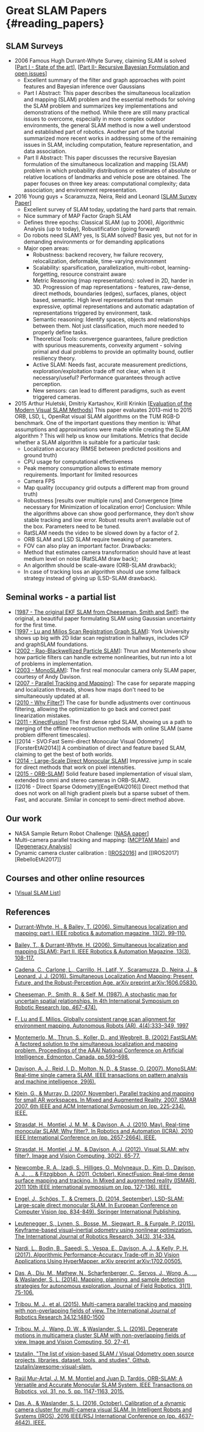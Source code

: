 # Great SLAM Papers {#reading_papers}

## SLAM Surveys
* 2006 Famous Hugh Durrant-Whyte Survey, claiming SLAM is solved [[Part I - State of the art][DurrantBailey2006]], [[Part II- Recursive Bayesian Formulation and open issues][BaileyDurrant2006]]
    * Excellent summary of the filter and graph approaches with point features and Bayesian inference over Gaussians
    * Part I Abstract: This paper describes the simultaneous localization and mapping (SLAM) problem and the essential methods for solving the SLAM problem and summarizes key implementations and demonstrations of the method. While there are still many practical issues to overcome, especially in more complex outdoor environments, the general SLAM method is now a well understood and established part of robotics. Another part of the tutorial summarized more recent works in addressing some of the remaining issues in SLAM, including computation, feature representation, and data association.
    * Part II Abstract: This paper discusses the recursive Bayesian formulation of the simultaneous localization and mapping (SLAM) problem in which probability distributions or estimates of absolute or relative locations of landmarks and vehicle pose are obtained. The paper focuses on three key areas: computational complexity; data association; and environment representation.
* 2016 Young guys + Scaramuzza, Neira, Reid and Leonard [[SLAM Survey Paper][CadenaEtAl2016]]
    * Excellent survey of SLAM today, updating the hard parts that remain.
    * Nice summary of MAP Factor Graph SLAM
    * Defines three epochs: Classical SLAM (up to 2006), Algorithmic Analysis (up to today), Robustification (going forward)
    * Do robots need SLAM? yes, Is SLAM solved? Basic yes, but not for in demanding environments or for demanding applications
    * Major open areas:
        * Robustness: backend recovery, hw failure recovery, relocalization, deformable, time-varying environment
        * Scalability: sparsification, parallelization, multi-robot, learning-forgetting, resource constraint aware
        * Metric Reasoning (map representations): solved in 2D, harder in 3D.  Progression of map representations - features, raw-dense, direct methods, boundaries (edges), surfaces, planes, object based, semantic.  High level representations that remain expressive, optimal representations and automatic adaptation of representations triggered by environment, task.
        * Semantic reasoning: Identify spaces, objects and relationships between them.  Not just classification, much more needed to properly define tasks.
        * Theoretical Tools: convergence guarantees, failure prediction with spurious measurements, convexity argument - solving primal and dual problems to provide an optimality bound, outlier resiliency theory.
        * Active SLAM: Needs fast, accurate measurement predictions, exploration/exploitation trade off not clear, when is it necessary/useful? Performance guarantees through active perception.
        * New sensors: can lead to different paradigms, such as event triggered cameras.
* 2015 Arthur Huletski, Dmitriy Kartashov, Kirill Krinkin [[Evaluation of the Modern Visual SLAM Methods][HuletskiEtAl2015]]
    This paper evaluates 2013-mid to 2015 ORB, LSD, L, OpenRat visual SLAM algorithms on the TUM RGB-D benchmark. One of the important questions they mention is: What assumptions and approximations were made while creating the SLAM algorithm ? This will help us know our limitations.
    Metrics that decide whether a SLAM algorithm is suitable for a particular task:
    * Localization accuracy (RMSE between predicted positions and ground truth)
    * CPU usage for computational effectiveness
    * Peak memory consumption allows to estimate memory requirements. Important for limited resources
    * Camera FPS
    * Map quality (occupancy grid outputs a different map from ground truth)
    * Robustness [results over multiple runs] and Convergence [time necessary for Minimization of localization error]
    Conclusion: While the algorithms above can show good performance, they don’t show stable tracking and low error. Robust results aren’t available out of the box. Parameters need to be tuned.
    * RatSLAM needs the video to be slowed down by a factor of 2.
    * ORB SLAM and LSD SLAM require tweaking of parameters.
    * FOV can also play an important factor.
    Drawbacks:
    * Method that estimates camera transformation should have at least medium level on noise (RatSLAM draw­ back);
    * An algorithm should be scale-aware (ORB-SLAM drawback);
    * In case of tracking loss an algorithm should use some fallback strategy instead of giving up (LSD-SLAM drawback).

## Seminal works - a partial list

* [[1987 - The original EKF SLAM from Cheeseman, Smith and Self][CheesemanEtAl87]]: the original, a beautiful paper formulating SLAM using Gaussian uncertainty for the first time.
* [[1997 - Lu and Milios Scan Registration Graph SLAM][LuMilios97]]: York University shows up big with 2D lidar scan registration in hallways, includes ICP and graphSLAM foundations.
* [[2002 - Rao-Blackwellized Particle SLAM][MontemerloEtAl2002]]: Thrun and Montemerlo show how particle filters can handle extreme nonlinearities, but run into a lot of problems in implementation.
* [[2003 - MonoSLAM][DavisonEtAl2007]]: The first real monocular camera only SLAM paper, courtesy of Andy Davison.
* [[2007 - Parallel Tracking and Mapping][KleinMurray2007]]: The case for separate mapping and localization threads, shows how maps don't need to be simultaneously updated at all.
* [[2010 - Why Filter?][StrasdatEtAl2010]] The case for bundle adjustments over continuous filtering, allowing the optimization to go back and correct past linearization mistakes.
* [[2011 - KinectFusion][NewcombeEtAl2011]]  The first dense rgbd SLAM, showing us a path to merging of the offline reconstruction methods with online SLAM (same problem different timescales).
* [[2014 - SVO:Fast Semi-direct Monocular Visual Odometry][ForsterEtAl2014]] A combination of direct and feature based SLAM, claiming to get the best of both worlds.
* [[2014 - Large-Scale Direct Monocular SLAM][EngelEtAl2014]] Impressive jump in scale for direct methods that work on pixel intensities.
* [[2015 - ORB-SLAM][MurArtalEtAl15]] Solid feature based implementation of visual slam, extended to omni and stereo cameras in ORB-SLAM2.
* [[2016 - Direct Sparse Odometry][EngelEtAl2016]] Direct method that does not work on all high gradient pixels but a sparse subset of them. Fast, and accurate. Similar in concept to semi-direct method above.


## Our work

* NASA Sample Return Robot Challenge: [[NASA paper][DasEtAl2014]]
* Multi-camera parallel tracking and mapping: [[MCPTAM Main][TribouEtAl2015]] and [[Degeneracy Analysis][TribouEtAl2016]]
* Dynamic camera cluster calibration : [[IROS2016][DasWaslander2016]] and [[IROS2017][RebelloEtAl2017]]


## Courses and other online resources

* [[Visual SLAM List][VSLAMList]]

## References

- [Durrant-Whyte, H., & Bailey, T. (2006). Simultaneous localization and mapping: part I. IEEE robotics & automation magazine, 13(2), 99-110.][DurrantBailey2006]

- [Bailey, T., & Durrant-Whyte, H. (2006). Simultaneous localization and mapping (SLAM): Part II. IEEE Robotics & Automation Magazine, 13(3), 108-117.][BaileyDurrant2006]

- [Cadena, C., Carlone, L., Carrillo, H., Latif, Y., Scaramuzza, D., Neira, J., & Leonard, J. J.  (2016). Simultaneous Localization And Mapping: Present, Future, and the Robust-Perception Age.  arXiv preprint   arXiv:1606.05830.][CadenaEtAl2016]

- [Cheeseman, P., Smith, R., & Self, M. (1987). A stochastic map for uncertain spatial relationships. In 4th International Symposium on Robotic Research (pp. 467-474).][CheesemanEtAl87]

- [F. Lu and E. Milios. Globally consistent range scan alignment for environment mapping. Autonomous Robots (AR), 4(4):333–349, 1997][LuMilios97]

- [Montemerlo, M., Thrun, S., Koller, D., and Wegbreit, B. (2002) FastSLAM: A factored solution to the simultaneous localization and mapping problem. Proceedings of the AAAI National Conference on Artificial Intelligence, Edmonton, Canada, pp.593–598.][MontemerloEtAl2002]

- [Davison, A. J., Reid, I. D., Molton, N. D., & Stasse, O. (2007). MonoSLAM: Real-time single camera SLAM. IEEE transactions on pattern analysis and machine intelligence, 29(6).][DavisonEtAl2007]

- [Klein, G., & Murray, D. (2007, November). Parallel tracking and mapping for  small AR workspaces.  In Mixed and Augmented Reality, 2007. ISMAR 2007. 6th IEEE and ACM International Symposium on (pp. 225-234). IEEE.][KleinMurray2007]

- [Strasdat, H., Montiel, J. M. M., & Davison, A. J. (2010, May). Real-time monocular SLAM: Why filter?. In Robotics and Automation (ICRA), 2010 IEEE International Conference on (pp. 2657-2664). IEEE.][StrasdatEtAl2010]

- [Strasdat, H., Montiel, J. M., & Davison, A. J. (2012). Visual SLAM: why filter?. Image and Vision Computing, 30(2), 65-77.][StrasdatEtAl2012]

- [Newcombe, R. A., Izadi, S., Hilliges, O., Molyneaux, D., Kim, D., Davison, A. J., ... & Fitzgibbon, A. (2011, October). KinectFusion: Real-time dense surface mapping and tracking. In Mixed and augmented reality (ISMAR), 2011 10th IEEE international symposium on (pp. 127-136). IEEE.][NewcombeEtAl2011]

- [Engel, J., Schöps, T., & Cremers, D. (2014, September). LSD-SLAM: Large-scale direct monocular SLAM. In European Conference on Computer Vision (pp. 834-849). Springer International Publishing.][EngelEtAl2014]

- [Leutenegger, S., Lynen, S., Bosse, M., Siegwart, R., & Furgale, P. (2015). Keyframe-based visual–inertial odometry using nonlinear optimization. The International Journal of Robotics Research, 34(3), 314-334.][LuteneggerEtAl2015]

- [Nardi, L., Bodin, B., Saeedi, S., Vespa, E., Davison, A. J., & Kelly, P. H. (2017). Algorithmic Performance-Accuracy Trade-off in 3D Vision Applications Using HyperMapper. arXiv preprint arXiv:1702.00505.][NardiEtAl2017]

- [Das, A., Diu, M., Mathew, N., Scharfenberger, C., Servos, J., Wong, A., ...  & Waslander, S. L. (2014). Mapping, planning, and sample detection strategies for autonomous exploration. Journal of Field Robotics, 31(1), 75-106.][DasEtAl2014]

- [Tribou, M. J., et al. (2015). Multi-camera parallel tracking and mapping with non-overlapping fields of view. The International Journal of Robotics Research 34.12:1480-1500][TribouEtAl2015]

- [Tribou, M. J., Wang, D. W., & Waslander, S. L. (2016). Degenerate motions in multicamera cluster SLAM with non-overlapping fields of view. Image and Vision Computing, 50, 27-41.][TribouEtAl2016]

- [tzutalin, "The list of vision-based SLAM / Visual Odometry open source projects, libraries, dataset, tools, and studies", Github, tzutalin/awesome-visual-slam.][VSLAMList]

- [Raúl Mur-Artal, J. M. M. Montiel and Juan D. Tardós. ORB-SLAM: A Versatile and Accurate Monocular SLAM System. IEEE Transactions on Robotics, vol. 31, no. 5, pp. 1147-1163, 2015.][MurArtalEtAl15]

- [Das, A., & Waslander, S. L. (2016, October). Calibration of a dynamic camera cluster for multi-camera visual SLAM. In Intelligent Robots and Systems (IROS), 2016 IEEE/RSJ International Conference on (pp. 4637-4642). IEEE.][DasWaslander2016]


[CheesemanEtAl87]: https://pdfs.semanticscholar.org/76a6/c5352a0fbc3fec5395f1501b58bd6566d214.pdf
[LuMilios97]: http://www-robotics.usc.edu/~gaurav/CS547/milios_map.pdf
[MontemerloEtAl2002]: http://www.aaai.org/Papers/AAAI/2002/AAAI02-089.pdf
[DurrantBailey2006]: https://people.eecs.berkeley.edu/~pabbeel/cs287-fa09/readings/Durrant-Whyte_Bailey_SLAM-tutorial-I.pdf
[BaileyDurrant2006]: http://www-personal.acfr.usyd.edu.au/tbailey/papers/slamtute2.pdf
[DavisonEtAl2007]: https://spiral.imperial.ac.uk/bitstream/10044/1/695/1/MonoSLAM%20Real-Time%20Single%20Camera%20SLAM.pdf
[KleinMurray2007]: http://www.robots.ox.ac.uk/~gk/publications/KleinMurray2007ISMAR.pdf
[GrisettiEtAl2010]: http://www2.informatik.uni-freiburg.de/~stachnis/pdf/grisetti10titsmag.pdf
[StrasdatEtAl2010]: https://www.doc.ic.ac.uk/~ajd/Publications/strasdat_etal_icra2010.pdf
[NewcombeEtAl2011]: https://www.microsoft.com/en-us/research/wp-content/uploads/2016/02/ismar2011.pdf
[StrasdatEtAl2012]: https://www.doc.ic.ac.uk/~ajd/Publications/strasdat_etal_ivc2012.pdf
[EngelEtAl2014]: https://vision.in.tum.de/_media/spezial/bib/engel14eccv.pdf
[HuletskiEtAl2015]: http://ieeexplore.ieee.org/document/7382963/
[LuteneggerEtAl2015]: http://www.roboticsproceedings.org/rss09/p37.pdf
[CadenaEtAl2016]: http://www.arxiv.org/pdf/1606.05830v2.pdf
[NardiEtAl2017]: https://arxiv.org/pdf/1702.00505.pdf
[DasEtAl2014]: http://onlinelibrary.wiley.com/doi/10.1002/rob.21490/full
[TribouEtAl2015]: http://journals.sagepub.com/doi/abs/10.1177/0278364915571429
[TribouEtAl2016]: http://www.sciencedirect.com/science/article/pii/S0262885616300038
[MurArtalEtAl15]: http://webdiis.unizar.es/~raulmur/orbslam/
[DasWaslander2016]: http://ieeexplore.ieee.org/abstract/document/7759682/
[VSLAMList]: https://github.com/tzutalin/awesome-visual-slam
